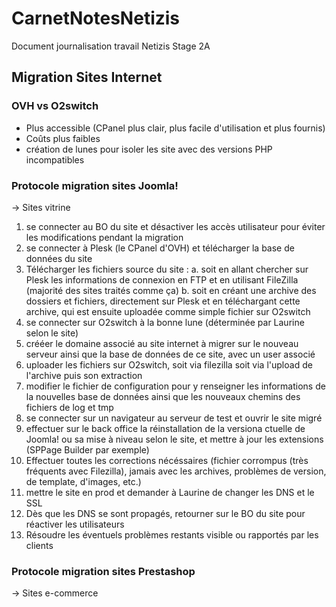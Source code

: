 # CarnetNotesNetizis
Document journalisation travail Netizis Stage 2A



## Migration Sites Internet

### OVH vs O2switch

- Plus accessible (CPanel plus clair, plus facile d'utilisation et plus fournis)
- Coûts plus faibles
- création de lunes pour isoler les site avec des versions PHP incompatibles

### Protocole migration sites Joomla!

-> Sites vitrine 

1. se connecter au BO du site et désactiver les accès utilisateur pour éviter les modifications pendant la migration
2. se connecter à Plesk (le CPanel d'OVH) et télécharger la base de données du site
3. Télécharger les fichiers source du site :
   a. soit en allant chercher sur Plesk les informations de connexion en FTP et en utilisant FileZilla (majorité des sites traités comme ça)
   b. soit en créant une archive des dossiers et fichiers, directement sur Plesk et en téléchargant cette archive, qui est ensuite uploadée comme simple fichier sur O2switch
4. se connecter sur O2switch à la bonne lune (déterminée par Laurine selon le site)
5. crééer le domaine associé au site internet à migrer sur le nouveau serveur ainsi que la base de données de ce site, avec un user associé
6. uploader les fichiers sur O2switch, soit via filezilla soit via l'upload de l'archive puis son extraction
7. modifier le fichier de configuration pour y renseigner les informations de la nouvelles base de données ainsi que les nouveaux chemins des fichiers de log et tmp
8. se connecter sur un navigateur au serveur de test et ouvrir le site migré
9. effectuer sur le back office la réinstallation de la versiona ctuelle de Joomla! ou sa mise à niveau selon le site, et mettre à jour les extensions (SPPage Builder par exemple)
10. Effectuer toutes les corrections nécéssaires (fichier corrompus (très fréquents avec Filezilla), jamais avec les archives, problèmes de version, de template, d'images, etc.)
11. mettre le site en prod et demander à Laurine de changer les DNS et le SSL
12. Dès que les DNS se sont propagés, retourner sur le BO du site pour réactiver les utilisateurs
13. Résoudre les éventuels problèmes restants visible ou rapportés par les clients

### Protocole migration sites Prestashop

-> Sites e-commerce

